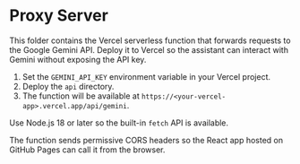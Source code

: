 # Proxy Server

This folder contains the Vercel serverless function that forwards requests to the Google Gemini API. Deploy it to Vercel so the assistant can interact with Gemini without exposing the API key.

1. Set the `GEMINI_API_KEY` environment variable in your Vercel project.
2. Deploy the `api` directory.
3. The function will be available at `https://<your-vercel-app>.vercel.app/api/gemini`.

Use Node.js 18 or later so the built-in `fetch` API is available.

The function sends permissive CORS headers so the React app hosted on GitHub Pages can call it from the browser.
